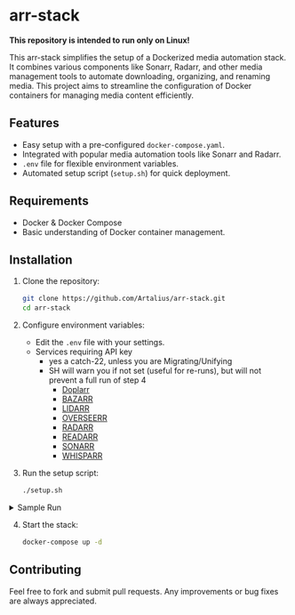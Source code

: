 # arr-stack

<b>This repository is intended to run only on Linux!</b>

This arr-stack simplifies the setup of a Dockerized media automation stack. It combines various components like Sonarr, Radarr, and other media management tools to automate downloading, organizing, and renaming media. This project aims to streamline the configuration of Docker containers for managing media content efficiently.

## Features
- Easy setup with a pre-configured `docker-compose.yaml`.
- Integrated with popular media automation tools like Sonarr and Radarr.
- `.env` file for flexible environment variables.
- Automated setup script (`setup.sh`) for quick deployment.

## Requirements
- Docker & Docker Compose
- Basic understanding of Docker container management.

## Installation

1. Clone the repository:
   ```bash
   git clone https://github.com/Artalius/arr-stack.git
   cd arr-stack
   ```

2. Configure environment variables:
   - Edit the `.env` file with your settings.
   - Services requiring API key 
     - yes a catch-22, unless you are Migrating/Unifying
     - SH will warn you if not set (useful for re-runs), but will not prevent a full run of step 4
       - [Doplarr](https://github.com/kiranshila/Doplarr)
       - [BAZARR](https://github.com/morpheus65535/bazarr)
       - [LIDARR](https://github.com/lidarr/Lidarr)
       - [OVERSEERR](https://github.com/sct/Overseerr)
       - [RADARR](https://github.com/Radarr/Radarr)
       - [READARR](https://github.com/Readarr/Readarr)
       - [SONARR](https://github.com/Sonarr/Sonarr)
       - [WHISPARR](https://github.com/Whisparr/Whisparr)

3. Run the setup script:
   ```bash
   ./setup.sh
   ```
<details><summary>Sample Run  </summary>
   
![SampleRun-small](./images/SampleRun-small.png)

</details>

4. Start the stack:
   ```bash
   docker-compose up -d
   ```

## Contributing

Feel free to fork and submit pull requests. Any improvements or bug fixes are always appreciated.
